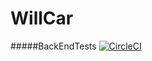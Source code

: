 # WillCar
#####BackEndTests [![CircleCI](https://circleci.com/gh/linobanana/WillCar.svg?style=svg)](https://circleci.com/gh/linobanana/WillCar)